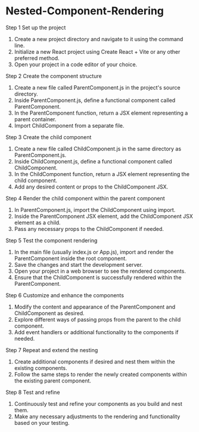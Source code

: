 # Nested-Component-Rendering

Step 1
Set up the project

1. Create a new project directory and 
   navigate to it using the command line.
2. Initialize a new React project using 
   Create React + Vite or any other preferred method.
3. Open your project in a code editor of your choice.

Step 2
Create the component structure

1. Create a new file called ParentComponent.js 
   in the project's source directory.
2. Inside ParentComponent.js, define a 
   functional component called ParentComponent.
3. In the ParentComponent function, return
   a JSX element representing a parent container.
4. Import ChildComponent from a separate file.

Step 3
Create the child component

1. Create a new file called ChildComponent.js
   in the same directory as ParentComponent.js.
2. Inside ChildComponent.js, define a
   functional component called ChildComponent.
3. In the ChildComponent function, return
   a JSX element representing the child component.
4. Add any desired content or props to the ChildComponent JSX.

Step 4
Render the child component within the parent component

1. In ParentComponent.js, import
   the ChildComponent using import.
2. Inside the ParentComponent JSX element,
   add the ChildComponent JSX element as a child.
3. Pass any necessary props to the ChildComponent if needed.

Step 5
Test the component rendering

1. In the main file (usually index.js or App.js),
   import and render the ParentComponent inside the root component.
2. Save the changes and start the development server.
3. Open your project in a web browser to see the rendered components.
4. Ensure that the ChildComponent is successfully
   rendered within the ParentComponent.

Step 6
Customize and enhance the components

1. Modify the content and appearance of the
   ParentComponent and ChildComponent as desired.
2. Explore different ways of passing props
   from the parent to the child component.
3. Add event handlers or additional 
   functionality to the components if needed.

Step 7
Repeat and extend the nesting

1. Create additional components if desired
   and nest them within the existing components.
2. Follow the same steps to render the newly
   created components within the existing parent component.

Step 8
Test and refine

1. Continuously test and refine your
   components as you build and nest them.
2. Make any necessary adjustments to the
   rendering and functionality based on your testing.

